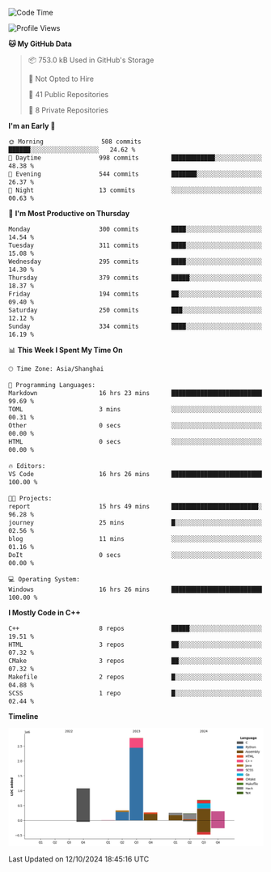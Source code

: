 <!--
**Salvely/Salvely** is a ✨ _special_ ✨ repository because its `README.md` (this file) appears on your GitHub profile.

Here are some ideas to get you started:

- 🔭 I’m currently working on ...
- 🌱 I’m currently learning ...
- 👯 I’m looking to collaborate on ...
- 🤔 I’m looking for help with ...
- 💬 Ask me about ...
- 📫 How to reach me: ...
- 😄 Pronouns: ...
- ⚡ Fun fact: ...
-->

<!--START_SECTION:waka-->
![Code Time](http://img.shields.io/badge/Code%20Time-1%2C078%20hrs%202%20mins-blue)

![Profile Views](http://img.shields.io/badge/Profile%20Views-0-blue)

**🐱 My GitHub Data** 

> 📦 753.0 kB Used in GitHub's Storage 
 > 
> 🚫 Not Opted to Hire
 > 
> 📜 41 Public Repositories 
 > 
> 🔑 8 Private Repositories 
 > 
**I'm an Early 🐤** 

```text
🌞 Morning                508 commits         ██████░░░░░░░░░░░░░░░░░░░   24.62 % 
🌆 Daytime                998 commits         ████████████░░░░░░░░░░░░░   48.38 % 
🌃 Evening                544 commits         ███████░░░░░░░░░░░░░░░░░░   26.37 % 
🌙 Night                  13 commits          ░░░░░░░░░░░░░░░░░░░░░░░░░   00.63 % 
```
📅 **I'm Most Productive on Thursday** 

```text
Monday                   300 commits         ████░░░░░░░░░░░░░░░░░░░░░   14.54 % 
Tuesday                  311 commits         ████░░░░░░░░░░░░░░░░░░░░░   15.08 % 
Wednesday                295 commits         ████░░░░░░░░░░░░░░░░░░░░░   14.30 % 
Thursday                 379 commits         █████░░░░░░░░░░░░░░░░░░░░   18.37 % 
Friday                   194 commits         ██░░░░░░░░░░░░░░░░░░░░░░░   09.40 % 
Saturday                 250 commits         ███░░░░░░░░░░░░░░░░░░░░░░   12.12 % 
Sunday                   334 commits         ████░░░░░░░░░░░░░░░░░░░░░   16.19 % 
```


📊 **This Week I Spent My Time On** 

```text
🕑︎ Time Zone: Asia/Shanghai

💬 Programming Languages: 
Markdown                 16 hrs 23 mins      █████████████████████████   99.69 % 
TOML                     3 mins              ░░░░░░░░░░░░░░░░░░░░░░░░░   00.31 % 
Other                    0 secs              ░░░░░░░░░░░░░░░░░░░░░░░░░   00.00 % 
HTML                     0 secs              ░░░░░░░░░░░░░░░░░░░░░░░░░   00.00 % 

🔥 Editors: 
VS Code                  16 hrs 26 mins      █████████████████████████   100.00 % 

🐱‍💻 Projects: 
report                   15 hrs 49 mins      ████████████████████████░   96.28 % 
journey                  25 mins             █░░░░░░░░░░░░░░░░░░░░░░░░   02.56 % 
blog                     11 mins             ░░░░░░░░░░░░░░░░░░░░░░░░░   01.16 % 
DoIt                     0 secs              ░░░░░░░░░░░░░░░░░░░░░░░░░   00.00 % 

💻 Operating System: 
Windows                  16 hrs 26 mins      █████████████████████████   100.00 % 
```

**I Mostly Code in C++** 

```text
C++                      8 repos             █████░░░░░░░░░░░░░░░░░░░░   19.51 % 
HTML                     3 repos             ██░░░░░░░░░░░░░░░░░░░░░░░   07.32 % 
CMake                    3 repos             ██░░░░░░░░░░░░░░░░░░░░░░░   07.32 % 
Makefile                 2 repos             █░░░░░░░░░░░░░░░░░░░░░░░░   04.88 % 
SCSS                     1 repo              █░░░░░░░░░░░░░░░░░░░░░░░░   02.44 % 
```



**Timeline**

![Lines of Code chart](https://raw.githubusercontent.com/Salvely/Salvely/main/assets/bar_graph.png)


 Last Updated on 12/10/2024 18:45:16 UTC
<!--END_SECTION:waka-->
<!-- ### [![Typing SVG](https://readme-typing-svg.demolab.com?font=JetBrains+Mono&size=22&pause=1000&width=435&height=70&lines=Hi!+I'm+Wen+Gao.+Nice+to+see+you!)](https://git.io/typing-svg)

[![Salvely's GitHub stats](https://github-readme-stats.vercel.app/api?username=Salvely&count_private=true&show_icons=true&theme=buefy&include_all_commits=true)](https://github.com/anuraghazr/github-readme-stats)
[![Top Langs](https://github-readme-stats.vercel.app/api/top-langs/?username=Salvely)](https://github.com/anuraghazr/github-readme-stats)


![Leetcode Stats](https://leetcard.jacoblin.cool/Salvely?theme=wtf&font=Kameron&ext=activity&show_rank=true)

![](https://komarev.com/ghpvc/?username=Salvely)
-->
